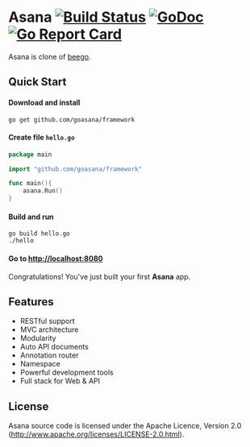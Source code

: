 # Asana [![Build Status](https://travis-ci.org/goasana/framework.svg?branch=master)](https://travis-ci.org/goasana/framework) [![GoDoc](http://godoc.org/github.com/goasana/framework?status.svg)](http://godoc.org/github.com/goasana/framework) [![Go Report Card](https://goreportcard.com/badge/github.com/goasana/framework)](https://goreportcard.com/report/github.com/goasana/framework)


Asana is clone of [beego](http://beego.me).

## Quick Start

#### Download and install

    go get github.com/goasana/framework

#### Create file `hello.go`
```go
package main

import "github.com/goasana/framework"

func main(){
    asana.Run()
}
```
#### Build and run

    go build hello.go
    ./hello

#### Go to [http://localhost:8080](http://localhost:8080)

Congratulations! You've just built your first **Asana** app.

## Features

* RESTful support
* MVC architecture
* Modularity
* Auto API documents
* Annotation router
* Namespace
* Powerful development tools
* Full stack for Web & API

## License

Asana source code is licensed under the Apache Licence, Version 2.0
(http://www.apache.org/licenses/LICENSE-2.0.html).
